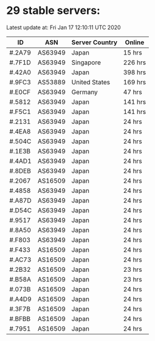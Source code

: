 # 29 stable servers:

Latest update at: Fri Jan 17 12:10:11 UTC 2020

| ID | ASN | Server Country | Online |
| -- | --- | -------------- | ------ |
| #.2A79 | AS63949 | Japan | 15 hrs |
| #.7F1D | AS63949 | Singapore | 226 hrs |
| #.42A0 | AS63949 | Japan | 398 hrs |
| #.9FC3 | AS53889 | United States | 169 hrs |
| #.E0CF | AS63949 | Germany | 47 hrs |
| #.5812 | AS63949 | Japan | 141 hrs |
| #.F5C1 | AS63949 | Japan | 141 hrs |
| #.2131 | AS63949 | Japan | 24 hrs |
| #.4EA8 | AS63949 | Japan | 24 hrs |
| #.504C | AS63949 | Japan | 24 hrs |
| #.1E3B | AS63949 | Japan | 24 hrs |
| #.4AD1 | AS63949 | Japan | 24 hrs |
| #.8DEB | AS63949 | Japan | 24 hrs |
| #.2067 | AS16509 | Japan | 24 hrs |
| #.4858 | AS63949 | Japan | 24 hrs |
| #.A87D | AS63949 | Japan | 24 hrs |
| #.D54C | AS63949 | Japan | 24 hrs |
| #.9517 | AS63949 | Japan | 24 hrs |
| #.8A50 | AS63949 | Japan | 24 hrs |
| #.F803 | AS63949 | Japan | 24 hrs |
| #.F433 | AS16509 | Japan | 24 hrs |
| #.AC73 | AS16509 | Japan | 24 hrs |
| #.2B32 | AS16509 | Japan | 23 hrs |
| #.B58A | AS16509 | Japan | 23 hrs |
| #.073B | AS16509 | Japan | 24 hrs |
| #.A4D9 | AS16509 | Japan | 24 hrs |
| #.3F7B | AS16509 | Japan | 24 hrs |
| #.BFBB | AS16509 | Japan | 24 hrs |
| #.7951 | AS16509 | Japan | 24 hrs |

